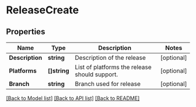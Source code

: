 # ReleaseCreate

## Properties

Name | Type | Description | Notes
------------ | ------------- | ------------- | -------------
**Description** | **string** | Description of the release | [optional] 
**Platforms** | **[]string** | List of platforms the release should support. | [optional] 
**Branch** | **string** | Branch used for release | [optional] 

[[Back to Model list]](../README.md#documentation-for-models) [[Back to API list]](../README.md#documentation-for-api-endpoints) [[Back to README]](../README.md)


